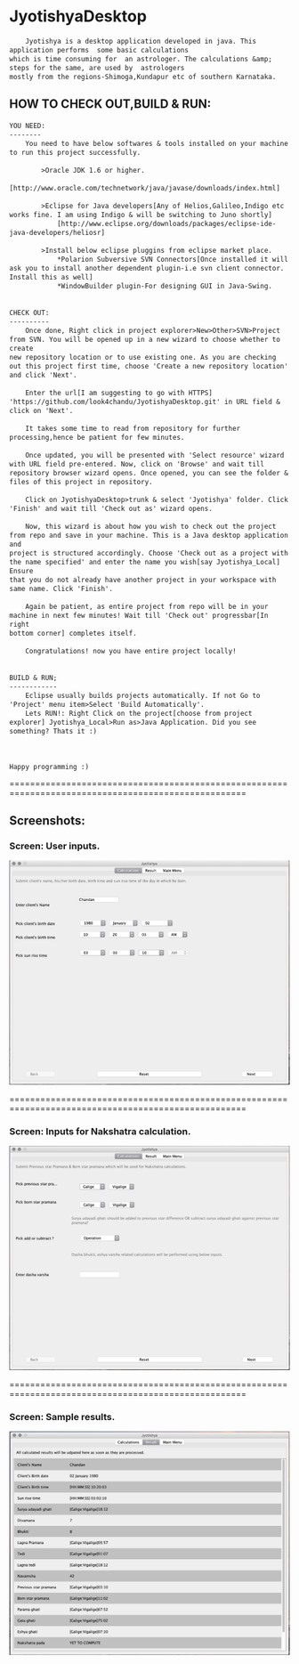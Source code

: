 JyotishyaDesktop
================

		Jyotishya is a desktop application developed in java. This application performs  some basic calculations 
	which is time consuming for  an astrologer. The calculations &amp; steps for the same, are used by  astrologers
	mostly from the regions-Shimoga,Kundapur etc of southern Karnataka.
	
 
 HOW TO CHECK OUT,BUILD & RUN:
 -----------------------------
 
	YOU NEED:
	--------
		You need to have below softwares & tools installed on your machine to run this project successfully.
		
			>Oracle JDK 1.6 or higher.
				[http://www.oracle.com/technetwork/java/javase/downloads/index.html]
			
			>Eclipse for Java developers[Any of Helios,Galileo,Indigo etc works fine. I am using Indigo & will be switching to Juno shortly]
				[http://www.eclipse.org/downloads/packages/eclipse-ide-java-developers/heliosr]
				
			>Install below eclipse pluggins from eclipse market place.	
				*Polarion Subversive SVN Connectors[Once installed it will ask you to install another dependent plugin-i.e svn client connector. Install this as well]
				*WindowBuilder plugin-For designing GUI in Java-Swing.
				
				
	CHECK OUT:
	----------
		Once done, Right click in project explorer>New>Other>SVN>Project from SVN. You will be opened up in a new wizard to choose whether to create 
	new repository location or to use existing one. As you are checking out this project first time, choose 'Create a new repository location' and click 'Next'.
		
		Enter the url[I am suggesting to go with HTTPS] 'https://github.com/look4chandu/JyotishyaDesktop.git' in URL field & click on 'Next'.
		
		It takes some time to read from repository for further processing,hence be patient for few minutes.
		
		Once updated, you will be presented with 'Select resource' wizard with URL field pre-entered. Now, click on 'Browse' and wait till 
	repository browser wizard opens. Once opened, you can see the folder & files of this project in repository.
	
		Click on JyotishyaDesktop>trunk & select 'Jyotishya' folder. Click 'Finish' and wait till 'Check out as' wizard opens.
		
		Now, this wizard is about how you wish to check out the project from repo and save in your machine. This is a Java desktop application and 
	project is structured accordingly. Choose 'Check out as a project with the name specified' and enter the name you wish[say Jyotishya_Local] Ensure 
	that you do not already have another project in your workspace with same name. Click 'Finish'.
	
		Again be patient, as entire project from repo will be in your machine in next few minutes! Wait till 'Check out' progressbar[In right
	bottom corner] completes itself.
	
		Congratulations! now you have entire project locally!
		
		
	BUILD & RUN;
	------------
		Eclipse usually builds projects automatically. If not Go to 'Project' menu item>Select 'Build Automatically'.
		Lets RUN!: Right Click on the project[choose from project explorer] Jyotishya_Local>Run as>Java Application. Did you see something? Thats it :)		
	
		
		
	Happy programming :)	
		
		
====================================================================================================

## Screenshots:

### Screen: User inputs.
<img src="Screenshot1.png" alt="" class="inline"/>

====================================================================================================

### Screen: Inputs for Nakshatra calculation.
<img src="Screenshot2.png" alt="" class="inline"/>

====================================================================================================

### Screen: Sample results.
<img src="Screenshot3.png" alt="" class="inline"/>